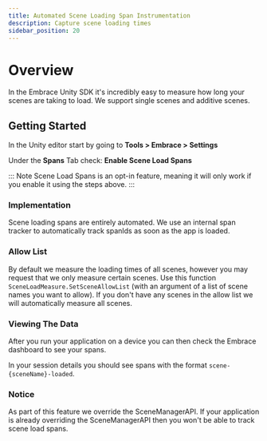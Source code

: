 ```yaml
---
title: Automated Scene Loading Span Instrumentation
description: Capture scene loading times
sidebar_position: 20
---
```


# Overview

In the Embrace Unity SDK it's incredibly easy to measure how long your scenes are taking to load. We support single scenes and additive scenes.

## Getting Started

In the Unity editor start by going to **Tools > Embrace > Settings**

Under the **Spans** Tab check:
**Enable Scene Load Spans**

::: Note
Scene Load Spans is an opt-in feature, meaning it will only work if you enable it using the steps above.
:::

### Implementation

Scene loading spans are entirely automated. We use an internal span tracker to automatically track spanIds as soon as the app is loaded.

### Allow List

By default we measure the loading times of all scenes, however you may request that we only measure certain scenes. Use this function `SceneLoadMeasure.SetSceneAllowList` (with an argument of a list of scene names you want to allow). If you don't have any scenes in the allow list we will automatically measure all scenes.

### Viewing The Data

After you run your application on a device you can then check the Embrace dashboard to see your spans.

In your session details you should see spans with the format `scene-{sceneName}-loaded`.

### Notice
As part of this feature we override the SceneManagerAPI. If your application is already overriding the SceneManagerAPI then you won't be able to track scene load spans.
